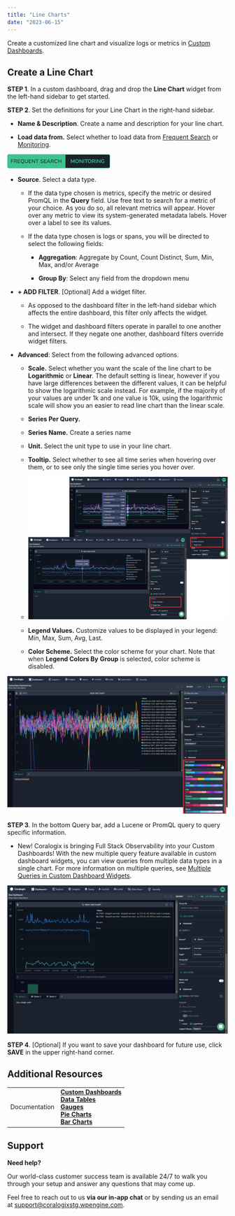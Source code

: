 ```yaml
---
title: "Line Charts"
date: "2023-06-15"
---
```


Create a customized line chart and visualize logs or metrics in [Custom Dashboards](http://www.coralogixstg.wpengine.com/docs/custom-dashboards).

## Create a Line Chart

**STEP 1**. In a custom dashboard, drag and drop the **Line Chart** widget from the left-hand sidebar to get started.

**STEP 2**. Set the definitions for your Line Chart in the right-hand sidebar.

- **Name & Description**. Create a name and description for your line chart.

- **Load data from.** Select whether to load data from [Frequent Search](https://coralogixstg.wpengine.com/docs/optimize-log-management-costs/#frequent-search-data-high-priority) or [Monitoring](https://coralogixstg.wpengine.com/docs/optimize-log-management-costs/#monitoring-data-medium-priority).

![](images/Frequent-Search-Monitoring.png)

- **Source**. Select a data type.
    - If the data type chosen is metrics, specify the metric or desired PromQL in the **Query** field. Use free text to search for a metric of your choice. As you do so, all relevant metrics will appear. Hover over any metric to view its system-generated metadata labels. Hover over a label to see its values.
    
    - If the data type chosen is logs or spans, you will be directed to select the following fields:
        - **Aggregation**: Aggregate by Count, Count Distinct, Sum, Min, Max, and/or Average
        
        - **Group By**: Select any field from the dropdown menu

- **\+ ADD FILTER**. \[Optional\] Add a widget filter.
    - As opposed to the dashboard filter in the left-hand sidebar which affects the entire dashboard, this filter only affects the widget.
    
    - The widget and dashboard filters operate in parallel to one another and intersect. If they negate one another, dashboard filters override widget filters.

- **Advanced**: Select from the following advanced options.
    - **Scale.** Select whether you want the scale of the line chart to be **Logarithmic** or **Linear**. The default setting is linear, however if you have large differences between the different values, it can be helpful to show the logarithmic scale instead. For example, if the majority of your values are under 1k and one value is 10k, using the logarithmic scale will show you an easier to read line chart than the linear scale.
    
    - **Series Per Query.**
    
    - **Series Name.** Create a series name
    
    - **Unit.** Select the unit type to use in your line chart.
    
    - **Tooltip.** Select whether to see all time series when hovering over them, or to see only the single time series you hover over.
    
    - ![](images/Custom-Dashboards-Tooltip-Management.png)
    
    - **Legend Values.** Customize values to be displayed in your legend: Min, Max, Sum, Avg, Last.
    
    - **Color Scheme.** Select the color scheme for your chart. Note that when **Legend Colors By** **Group** is selected, color scheme is disabled.

![](images/Custom-Dashboards-Color-Scheme-Line-Chart-1024x641.png)

**STEP 3**. In the bottom Query bar, add a Lucene or PromQL query to query specific information.

- New! Coralogix is bringing Full Stack Observability into your Custom Dashboards! With the new multiple query feature available in custom dashboard widgets, you can view queries from multiple data types in a single chart. For more information on multiple queries, see [Multiple Queries in Custom Dashboard Widgets](https://coralogixstg.wpengine.com/docs/multiple-queries-in-custom-dashboard-widgets/).

![](images/Custom-Dashboards-Multiple-Queries-1-1024x688.png)

**STEP 4**. \[Optional\] If you want to save your dashboard for future use, click **SAVE** in the upper right-hand corner.

## Additional Resources

<table><tbody><tr><td>Documentation</td><td><strong><a href="http://www.coralogixstg.wpengine.com/docs/custom-dashboards">Custom Dashboards</a><br><a href="http://www.coralogixstg.wpengine.com/docs/custom-dashboards-data-tables">Data Tables</a><br><a href="http://www.coralogixstg.wpengine.com/docs/custom-dashboards-gauges">Gauges</a><br><a href="http://www.coralogixstg.wpengine.com/docs/custom-dashboards-pie-charts">Pie Charts</a><br><a href="http://www.coralogixstg.wpengine.com/docs/custom-dashboards-bar-charts">Bar Charts</a></strong></td></tr></tbody></table>

## Support

**Need help?**

Our world-class customer success team is available 24/7 to walk you through your setup and answer any questions that may come up.

Feel free to reach out to us **via our in-app chat** or by sending us an email at [support@coralogixstg.wpengine.com](mailto:support@coralogixstg.wpengine.com).
